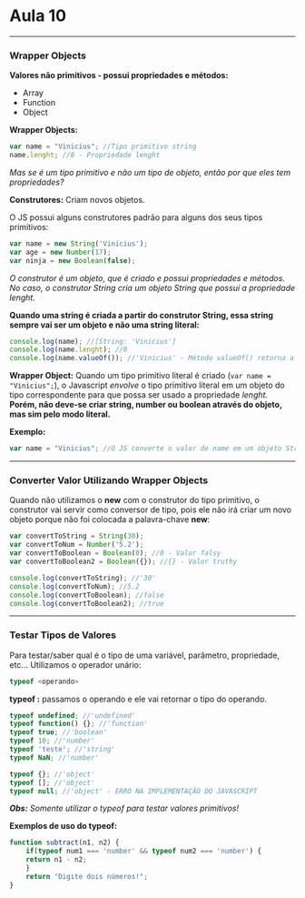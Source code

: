 # Aula 10

---
### Wrapper Objects
**Valores não primitivos - possui propriedades e métodos:**
- Array
- Function
- Object

**Wrapper Objects:**
```javascript
var name = "Vinicius"; //Tipo primitivo string
name.lenght; //8 - Propriedade lenght
```

*Mas se é um tipo primitivo e não um tipo de objeto, então por que eles tem propriedades?*

**Construtores:** Criam novos objetos. 

O JS possui alguns construtores padrão para alguns dos seus tipos primitivos:
```javascript
var name = new String('Vinicius');
var age = new Number(17);
var ninja = new Boolean(false);
```

*O construtor é um objeto, que é criado e possui propriedades e métodos. No caso, o construtor String cria um objeto String que possui a propriedade lenght.*

**Quando uma string é criada a partir do construtor String, essa string sempre vai ser um objeto e não uma string literal:**
```javascript
console.log(name); //[String: 'Vinicius']
console.log(name.lenght); //8
console.log(name.valueOf()); //'Vinicius' - Método valueOf() retorna a string literal do objeto String
```

**Wrapper Object:** Quando um tipo primitivo literal é criado (`var name = "Vinicius";`), o Javascript *envolve* o tipo primitivo literal em um objeto do tipo correspondente para que possa ser usado a propriedade *lenght.* **Porém, não deve-se criar string, number ou boolean através do objeto, mas sim pelo modo literal.**

**Exemplo:**
```javascript
var name = "Vinicius"; //O JS converte o valor de name em um objeto String para ser utilizado a propriedade lenght - Wrapper Object
```

---
### Converter Valor Utilizando Wrapper Objects
Quando não utilizamos o **new** com o construtor do tipo primitivo, o construtor vai servir como conversor de tipo, pois ele não irá criar um novo objeto porque não foi colocada a palavra-chave **new**:
```javascript
var convertToString = String(30);
var convertToNum = Number('5.2');
var convertToBoolean = Boolean(0); //0 - Valor falsy
var convertToBoolean2 = Boolean({}); //{} - Valor truthy

console.log(convertToString); //'30'
console.log(convertToNum); //5.2
console.log(convertToBoolean); //false
console.log(convertToBoolean2); //true
```

---
### Testar Tipos de Valores
Para testar/saber qual é o tipo de uma variável, parâmetro, propriedade, etc... Utilizamos o operador unário: 
```javascript
typeof <operando>
```

**typeof <operando>:** passamos o operando e ele vai retornar o tipo do operando.
```javascript
typeof undefined; //'undefined'
typeof function() {}; //'function'
typeof true; //'boolean'
typeof 10; //'number'
typeof 'teste'; //'string'
typeof NaN; //'number'
```

```javascript
typeof {}; //'object'
typeof []; //'object'
typeof null; //'object' - ERRO NA IMPLEMENTAÇÃO DO JAVASCRIPT
```

***Obs:** Somente utilizar o typeof para testar valores primitivos!*

**Exemplos de uso do typeof:**
```javascript
function subtract(n1, n2) {
    if(typeof num1 === 'number' && typeof num2 === 'number') {
    return n1 - n2;
    }
    return "Digite dois números!";
}
```
